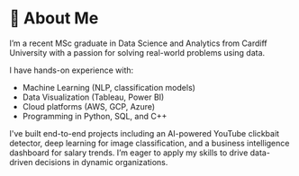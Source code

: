 # 👋 About Me

I’m a recent MSc graduate in Data Science and Analytics from Cardiff University with a passion for solving real-world problems using data.

I have hands-on experience with:
- Machine Learning (NLP, classification models)
- Data Visualization (Tableau, Power BI)
- Cloud platforms (AWS, GCP, Azure)
- Programming in Python, SQL, and C++

I've built end-to-end projects including an AI-powered YouTube clickbait detector, deep learning for image classification, and a business intelligence dashboard for salary trends. I’m eager to apply my skills to drive data-driven decisions in dynamic organizations.
